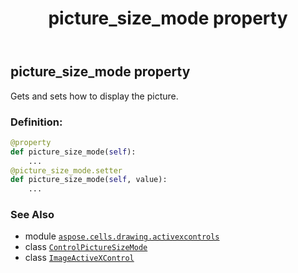 ﻿---
title: picture_size_mode property
second_title: Aspose.Cells for Python via .NET API References
description: 
type: docs
weight: 230
url: /aspose.cells.drawing.activexcontrols/imageactivexcontrol/picture_size_mode/
is_root: false
---

## picture_size_mode property


Gets and sets how to display the picture.
### Definition:
```python
@property
def picture_size_mode(self):
    ...
@picture_size_mode.setter
def picture_size_mode(self, value):
    ...
```

### See Also
* module [`aspose.cells.drawing.activexcontrols`](../../)
* class [`ControlPictureSizeMode`](/cells/python-net/aspose.cells.drawing.activexcontrols/controlpicturesizemode)
* class [`ImageActiveXControl`](/cells/python-net/aspose.cells.drawing.activexcontrols/imageactivexcontrol)
